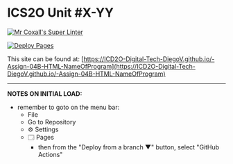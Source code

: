 # ICS2O Unit #X-YY

[![Mr Coxall's Super Linter](https://github.com/ICD2O-Digital-Tech-DiegoV/-Assign-04B-HTML-NameOfProgram/workflows/Mr%20Coxall's%20Super%20Linter/badge.svg)](https://github.com/ICD2O-Digital-Tech-DiegoV/-Assign-04B-HTML-NameOfProgram/actions)

[![Deploy Pages](https://github.com/ICD2O-Digital-Tech-DiegoV/-Assign-04B-HTML-NameOfProgram/workflows/Deploy%20Pages/badge.svg)](https://github.com/ICD2O-Digital-Tech-DiegoV/-Assign-04B-HTML-NameOfProgram/actions)

This site can be found at: [https://ICD2O-Digital-Tech-DiegoV.github.io/-Assign-04B-HTML-NameOfProgram](https://ICD2O-Digital-Tech-DiegoV.github.io/-Assign-04B-HTML-NameOfProgram)

---

**NOTES ON INITIAL LOAD:**
- remember to goto on the menu bar:
  - File
  - Go to Repository
  - ⚙ Settings
  - 🗔 Pages
    - then from the "Deploy from a branch ▼" button, select "GitHub Actions"
